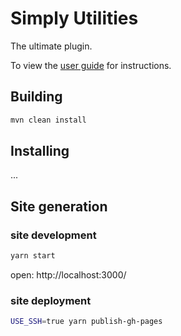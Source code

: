 Simply Utilities
================
The ultimate plugin.

To view the [user guide](http://simply.tripod.ch/) for instructions. 



Building
--------

```bash
mvn clean install
```

Installing
----------

...


Site generation
---------------

### site development

```bash
yarn start
```

open: http://localhost:3000/


### site deployment

```bash
USE_SSH=true yarn publish-gh-pages

```
